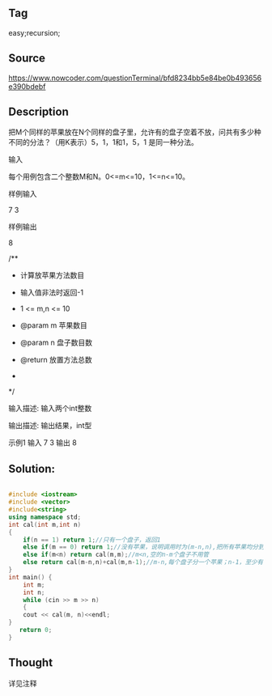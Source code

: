 ## Tag
easy;recursion;
## Source
https://www.nowcoder.com/questionTerminal/bfd8234bb5e84be0b493656e390bdebf
## Description
把M个同样的苹果放在N个同样的盘子里，允许有的盘子空着不放，问共有多少种不同的分法？（用K表示）5，1，1和1，5，1 是同一种分法。


输入

每个用例包含二个整数M和N。0<=m<=10，1<=n<=10。


样例输入

7 3


样例输出

8


/**

* 计算放苹果方法数目


* 输入值非法时返回-1

* 1 <= m,n <= 10

* @param m 苹果数目

* @param n 盘子数目数

* @return 放置方法总数

*

*/






输入描述:
输入两个int整数



输出描述:
输出结果，int型

示例1
输入
7 3
输出
8
## Solution:
```C++

#include <iostream>
#include <vector>
#include<string>
using namespace std;
int cal(int m,int n)
{
    if(n == 1) return 1;//只有一个盘子，返回1
    else if(m == 0) return 1;//没有苹果，说明调用时为(m-n,n),把所有苹果均分到了盘子里
    else if(m<n) return cal(m,m);//m<n,空的n-m个盘子不用管
    else return cal(m-n,n)+cal(m,n-1);//m-n,每个盘子分一个苹果；n-1，至少有一个盘子空着。
}
int main() {
    int m;
    int n;
    while (cin >> m >> n)
    {
    cout << cal(m, n)<<endl;
}
   return 0;
}
```
## Thought
详见注释
